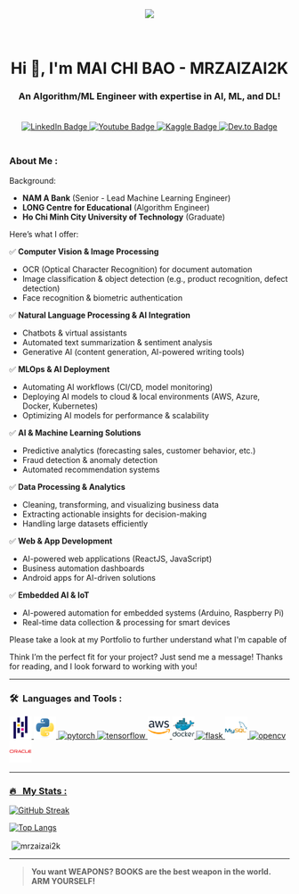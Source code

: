

<div id="header" align="center">
  <img src="https://media.giphy.com/media/M9gbBd9nbDrOTu1Mqx/giphy.gif" width="100"/>
</div>

<p align="center"><img src="https://komarev.com/ghpvc/?username=mrzaizai2k&style=flat-square&color=blue" alt=""></p>

<h1 align="center">Hi 👋, I'm MAI CHI BAO - MRZAIZAI2K </h1>
<h3 align="center">An Algorithm/ML Engineer with expertise in AI, ML, and DL!</h3>

<div align="center" style="padding: 20px;">
  <div id="badges">
    <a href="https://www.linkedin.com/in/baochiwork/">
      <img src="https://img.shields.io/badge/LinkedIn-blue?style=for-the-badge&logo=linkedin&logoColor=white" alt="LinkedIn Badge"/>
    </a>
    <a href="https://youtube.com/@mrzaizai2k-ai704">
      <img src="https://img.shields.io/badge/YouTube-red?style=for-the-badge&logo=youtube&logoColor=white" alt="Youtube Badge"/>
    </a>
    <a href="https://www.kaggle.com/maichibao">
      <img src="https://img.shields.io/badge/Kaggle-white?style=for-the-badge&logo=kaggle&logoColor=blue" alt="Kaggle Badge"/>
    </a>
    <a href="https://dev.to/mrzaizai2k">
      <img src="https://img.shields.io/badge/dev.to-0A0A0A?style=for-the-badge&logo=dev.to&logoColor=white" alt="Dev.to Badge"/>
    </a>
  </div>
</div>


### About Me :

Background:
- **NAM A Bank** (Senior - Lead Machine Learning Engineer)
- **LONG Centre for Educational** (Algorithm Engineer)
- **Ho Chi Minh City University of Technology** (Graduate)

Here’s what I offer:  

✅ **Computer Vision & Image Processing**  
- OCR (Optical Character Recognition) for document automation  
- Image classification & object detection (e.g., product recognition, defect detection)  
- Face recognition & biometric authentication  

✅ **Natural Language Processing & AI Integration**  
- Chatbots & virtual assistants  
- Automated text summarization & sentiment analysis  
- Generative AI (content generation, AI-powered writing tools)  

✅ **MLOps & AI Deployment**  
- Automating AI workflows (CI/CD, model monitoring)  
- Deploying AI models to cloud & local environments (AWS, Azure, Docker, Kubernetes)  
- Optimizing AI models for performance & scalability  

✅ **AI & Machine Learning Solutions**  
- Predictive analytics (forecasting sales, customer behavior, etc.)  
- Fraud detection & anomaly detection  
- Automated recommendation systems  

✅ **Data Processing & Analytics**  
- Cleaning, transforming, and visualizing business data  
- Extracting actionable insights for decision-making  
- Handling large datasets efficiently  

✅ **Web & App Development**  
- AI-powered web applications (ReactJS, JavaScript)  
- Business automation dashboards  
- Android apps for AI-driven solutions

✅ **Embedded AI & IoT**  
- AI-powered automation for embedded systems (Arduino, Raspberry Pi)  
- Real-time data collection & processing for smart devices  

Please take a look at my Portfolio to further understand what I'm capable of 

Think I’m the perfect fit for your project? Just send me a message! Thanks for reading, and I look forward to working with you!

---

### 🛠 &nbsp;Languages and Tools :

<p align="left"> </a> <a href="https://pandas.pydata.org/" target="_blank" rel="noreferrer"> <img src="https://raw.githubusercontent.com/devicons/devicon/2ae2a900d2f041da66e950e4d48052658d850630/icons/pandas/pandas-original.svg" alt="pandas" width="40" height="40"/> </a> <a href="https://www.python.org" target="_blank" rel="noreferrer"> <img src="https://raw.githubusercontent.com/devicons/devicon/master/icons/python/python-original.svg" alt="python" width="40" height="40"/> </a> <a href="https://pytorch.org/" target="_blank" rel="noreferrer"> <img src="https://www.vectorlogo.zone/logos/pytorch/pytorch-icon.svg" alt="pytorch" width="40" height="40"/> </a> <a href="https://www.tensorflow.org" target="_blank" rel="noreferrer"> <img src="https://www.vectorlogo.zone/logos/tensorflow/tensorflow-icon.svg" alt="tensorflow" width="40" height="40"/> </a> <a href="https://aws.amazon.com" target="_blank" rel="noreferrer"> <img src="https://raw.githubusercontent.com/devicons/devicon/master/icons/amazonwebservices/amazonwebservices-original-wordmark.svg" alt="aws" width="40" height="40"/> </a> <a href="https://www.docker.com/" target="_blank" rel="noreferrer"> <img src="https://raw.githubusercontent.com/devicons/devicon/master/icons/docker/docker-original-wordmark.svg" alt="docker" width="40" height="40"/> </a> <a href="https://flask.palletsprojects.com/" target="_blank" rel="noreferrer"> <img src="https://www.vectorlogo.zone/logos/pocoo_flask/pocoo_flask-icon.svg" alt="flask" width="40" height="40"/> </a> <a href="https://www.mysql.com/" target="_blank" rel="noreferrer"> <img src="https://raw.githubusercontent.com/devicons/devicon/master/icons/mysql/mysql-original-wordmark.svg" alt="mysql" width="40" height="40"/> </a> <a href="https://opencv.org/" target="_blank" rel="noreferrer"> <img src="https://www.vectorlogo.zone/logos/opencv/opencv-icon.svg" alt="opencv" width="40" height="40"/> </a> <a href="https://www.oracle.com/" target="_blank" rel="noreferrer"> <img src="https://raw.githubusercontent.com/devicons/devicon/master/icons/oracle/oracle-original.svg" alt="oracle" width="40" height="40"/>  </p>

---

### 🔥 &nbsp; My Stats :
[![GitHub Streak](http://github-readme-streak-stats.herokuapp.com?user=mrzaizai2k&theme=dark&background=000000)](https://git.io/streak-stats)

[![Top Langs](https://github-readme-stats.vercel.app/api/top-langs/?username=mrzaizai2k&layout=compact&theme=vision-friendly-dark)](https://github.com/mrzaizai2k/github-readme-stats)

<p>&nbsp;<img align="center" src="https://github-readme-stats.vercel.app/api?username=mrzaizai2k&show_icons=true&locale=en&theme=vision-friendly-dark" alt="mrzaizai2k" /></p>


---

>**You want WEAPONS? BOOKS are the best weapon in the world. ARM YOURSELF!**




